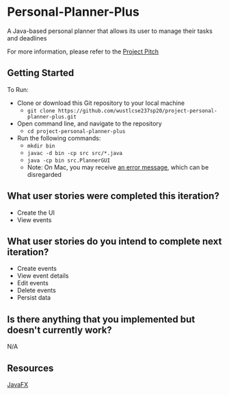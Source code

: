 # Personal-Planner-Plus

A Java-based personal planner that allows its user to manage their tasks and deadlines

For more information, please refer to the [Project Pitch](https://docs.google.com/presentation/d/1Cowe3ziwn9F5T3Z5tuv8b_cD5_qyVIpTpGVDr7sPgRk/edit#slide=id.gd814cf7d3_0_5)

## Getting Started

To Run:
- Clone or download this Git repository to your local machine
    - ```git clone https://github.com/wustlcse237sp20/project-personal-planner-plus.git```
- Open command line, and navigate to the repository
    - ```cd project-personal-planner-plus```
- Run the following commands:
    - ```mkdir bin```
    - ```javac -d bin -cp src src/*.java```
    - ```java -cp bin src.PlannerGUI```
    - Note: On Mac, you may receive [an error message](./Resources/Error_Message.png), which can be disregarded

## What user stories were completed this iteration?
- Create the UI
- View events

## What user stories do you intend to complete next iteration?
- Create events
- View event details
- Edit events
- Delete events
- Persist data
## Is there anything that you implemented but doesn't currently work?

N/A

## Resources

[JavaFX](https://mkyong.com/java/how-to-read-and-write-java-object-to-a-file/)

